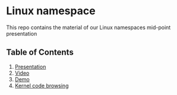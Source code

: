 # Linux namespace

This repo contains the material of our Linux namespaces mid-point presentation

## Table of Contents

1. [Presentation](Presentation.pptx)
2. [Video](Linux_Namespaces.mp4)
3. [Demo](demo.md)
4. [Kernel code browsing](the_mount_namespace.md)